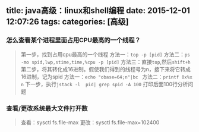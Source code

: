 title: java高级：linux和shell编程
date: 2015-12-01 12:07:26
tags:
categories: [高级]
---
### 怎么查看某个进程里面占用CPU最高的一个线程？
>第一步，找到占用cpu最高的一个线程
>方法一：`top -p [pid]`
>方法二：`ps -mo spid,lwp,stime,time,%cpu -p [pid]`
>方法三：直接`top`,然后`shift+h`
>第二步，将其转化成16进制。假使我们得到的线程号为n，接下来将它转成16进制，记为spid
>方法一：`echo "obase=64;n"|bc `
>方法二：`printf 0x%x n`
>下一步，执行`jstack -l  pid| grep spid -A 100` 打印后面100行分析问题

### 查看/更改系统最大文件打开数
>查看：sysctl fs.file-max 
>更改：sysctl fs.file-max=102400 